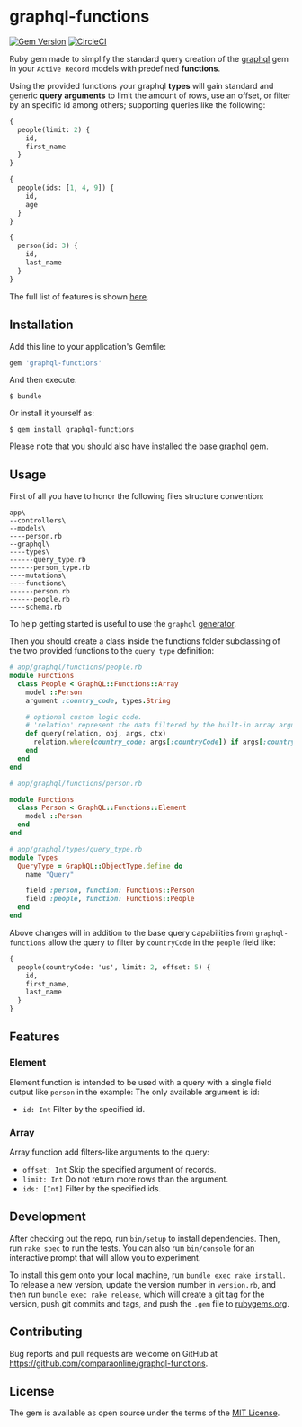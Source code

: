 # graphql-functions

[![Gem Version](https://badge.fury.io/rb/graphql-functions.svg)](https://badge.fury.io/rb/graphql-functions)
[![CircleCI](https://circleci.com/gh/comparaonline/graphql-ruby-functions.svg?style=svg)](https://circleci.com/gh/comparaonline/graphql-ruby-functions)

Ruby gem made to simplify the standard query creation of the [graphql](http://graphql-ruby.org) gem in your `Active Record` models with predefined **functions**.

Using the provided functions your graphql **types** will gain standard and generic **query arguments** to limit the amount of rows, use an offset, or filter by an specific id among others; supporting queries like the following:

```graphql
{
  people(limit: 2) {
    id,
    first_name
  }  
}
```

```graphql
{
  people(ids: [1, 4, 9]) {
    id,
    age
  }
}
```

```graphql
{
  person(id: 3) {
    id,
    last_name
  }
}
```

The full list of features is shown [here](#features).


## Installation

Add this line to your application's Gemfile:

```ruby
gem 'graphql-functions'
```

And then execute:
```
$ bundle
```

Or install it yourself as:
```
$ gem install graphql-functions
```

Please note that you should also have installed the base [graphql](http://graphql-ruby.org) gem.

## Usage

First of all you have to honor the following files structure convention:

```
app\
--controllers\
--models\
----person.rb
--graphql\
----types\
------query_type.rb
------person_type.rb
----mutations\
----functions\
------person.rb
------people.rb
----schema.rb
```

To help getting started is useful to use the `graphql` [generator](http://graphql-ruby.org/schema/generators#graphqlinstall).

Then you should create a class inside the functions folder subclassing of the two provided functions to the `query type` definition:

```ruby
# app/graphql/functions/people.rb
module Functions
  class People < GraphQL::Functions::Array
    model ::Person
    argument :country_code, types.String

    # optional custom logic code.
    # 'relation' represent the data filtered by the built-in array arguments (limit, offset, etc)
    def query(relation, obj, args, ctx)
      relation.where(country_code: args[:countryCode]) if args[:countryCode]
    end
  end
end
```

```ruby
# app/graphql/functions/person.rb

module Functions
  class Person < GraphQL::Functions::Element
    model ::Person
  end
end
```

```ruby
# app/graphql/types/query_type.rb
module Types
  QueryType = GraphQL::ObjectType.define do
    name "Query"

    field :person, function: Functions::Person
    field :people, function: Functions::People
  end
end
```

Above changes will in addition to the base query capabilities from `graphql-functions` allow the query to filter by `countryCode` in the `people` field like:

```graphql
{
  people(countryCode: 'us', limit: 2, offset: 5) {
    id,
    first_name,
    last_name
  }
}
```

## Features

### Element
Element function is intended to be used with a query with a single field output like `person` in the example: The only available argument is id:
- `id: Int` Filter by the specified id.

### Array
Array function add filters-like arguments to the query:
- `offset: Int` Skip the specified argument of records.
- `limit: Int` Do not return more rows than the argument.
- `ids: [Int]` Filter by the specified ids.


## Development

After checking out the repo, run `bin/setup` to install dependencies. Then, run `rake spec` to run the tests. You can also run `bin/console` for an interactive prompt that will allow you to experiment.

To install this gem onto your local machine, run `bundle exec rake install`. To release a new version, update the version number in `version.rb`, and then run `bundle exec rake release`, which will create a git tag for the version, push git commits and tags, and push the `.gem` file to [rubygems.org](https://rubygems.org).

## Contributing

Bug reports and pull requests are welcome on GitHub at https://github.com/comparaonline/graphql-functions.

## License

The gem is available as open source under the terms of the [MIT License](http://opensource.org/licenses/MIT).
